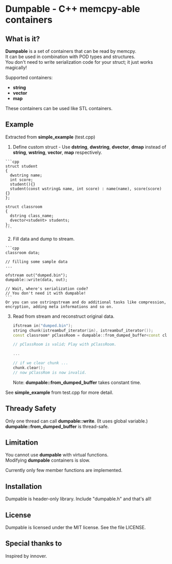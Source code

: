 Dumpable - C++ memcpy-able containers
========

What is it?
-----------
**Dumpable** is a set of containers that can be read by memcpy.  
It can be used in combination with POD types and structures.  
You don't need to write serialization code for your struct; it just works magically!

Supported containers:

  - **string**
  - **vector**
  - **map**

These containers can be used like STL containers.

Example
-------

Extracted from **simple\_example** (test.cpp)

  1. Define custom struct
    - Use **dstring**, **dwstring**, **dvector**, **dmap** instead of **string**, **wstring**, **vector**, **map** respectively.
    
    ```cpp
    struct student
    {
      dwstring name;
      int score;
      student(){}
      student(const wstring& name, int score) : name(name), score(score) {}
    };

    struct classroom
    {
      dstring class_name;
      dvector<student> students;
    };
    ```
  2. Fill data and dump to stream.

    ```cpp
    classroom data;
    
    // filling some sample data
    ...
    
    ofstream out("dumped.bin");
    dumpable::write(data, out);
    
    // Wait, where's serialization code?
    // You don't need it with dumpable!
    ```
    Or you can use ostringstream and do additional tasks like compression, encryption, adding meta informations and so on.

  3. Read from stream and reconstruct original data.
  
      ```cpp
      ifstream in("dumped.bin");
      string chunk(istreambuf_iterator(in), istreambuf_iterator());
      const classroom* pClassRoom = dumpable::from_dumped_buffer<const classroom>(chunk.data());

      // pClassRoom is valid; Play with pClassRoom.
      
      ...
      
      // if we clear chunk ...
      chunk.clear();
      // now pClassRom is now invalid.
      ```
      Note: **dumpable::from\_dumped\_buffer** takes constant time.
      
See **simple\_example** from test.cpp for more detail.

Thready Safety
--------------

Only one thread can call **dumpable::write**. (It uses global variable.)  
**dumpable::from\_dumped\_buffer** is thread-safe.

Limitation
----------

You cannot use **dumpable** with virtual functions.  
Modifying **dumpable** containers is slow.

Currently only few member functions are implemented. 

<!--**dmap::insert** is O(N) time operation.-->

Installation
------------

Dumpable is header-only library. Include "dumpable.h" and that's all!

License
-------

Dumpable is licensed under the MIT license.
See the file LICENSE.

Special thanks to
-----------------

Inspired by innover.
